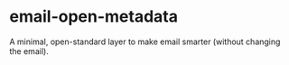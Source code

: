# email-open-metadata
A minimal, open-standard layer to make email smarter (without changing the email).

